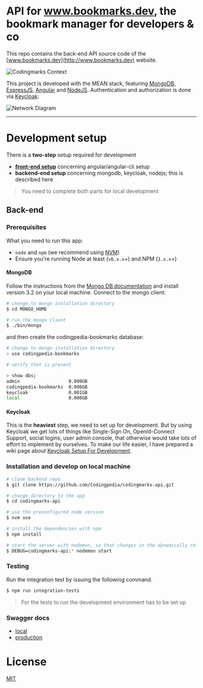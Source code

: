 # API for www.bookmarks.dev, the bookmark manager for developers & co

This repo contains the back-end API source code of the [www.bookmarks.dev](http://www.bookmarks.dev) website.
 
![Codingmarks Context](https://raw.githubusercontent.com/wiki/Codingpedia/bookmarks-api/images/codingmarks-context.png)

This project is developed with the MEAN stack, featuring [MongoDB](https://docs.mongodb.com/manual/), [ExpressJS](https://expressjs.com/en/api.html),
 [Angular](https://angular.io/docs/ts/latest/) and [NodeJS](https://nodejs.org/en/docs/). Authentication and authorization
 is done via [Keycloak](http://www.keycloak.org/): 
 
![Network Diagram](https://raw.githubusercontent.com/wiki/Codingpedia/bookmarks-api/images/network-diagram.png)

***

# Development setup

There is a **two-step** setup required for development 
* **[front-end setup](https://github.com/Codingpedia/bookmarks)** concerning angular/angular-cli setup
* **backend-end setup** concerning mongodb, keycloak, nodejs;  this is described here

> You need to complete both parts for local development

## Back-end

### Prerequisites

What you need to run this app:
* `node` and `npm` (we recommend using [NVM](https://github.com/creationix/nvm))
* Ensure you're running Node at least (`v6.x.x`+) and NPM (`3.x.x`+)

#### MongoDB

Follow the instructions from the [Mongo DB documentation](https://docs.mongodb.com/v3.2/installation/) and install version 3.2 on your local machine.
Connect to the mongo client:

```bash
# change to mongo installation directory
$ cd MONGO_HOME

# run the mongo client
$ ./bin/mongo
```

 and then create the codingpedia-bookmarks database:

```bash
# change to mongo installation directory
> use codingpedia-bookmarks

# verify that is present

> show dbs;
admin                  0.000GB
codingpedia-bookmarks  0.000GB
keycloak               0.001GB
local                  0.000GB
```

#### Keycloak

This is the **heaviest** step, we need to set up for development. But by using Keycloak we get lots of things like Single-Sign On, 
OpenId-Connect Support, social logins, user admin console, that otherwise would take lots of effort to implement by ourselves.
To make our life easier, I have prepared a wiki page about [Keycloak Setup For Development](https://github.com/Codingpedia/codingmarks-api/wiki/Keycloak-Setup-for-Development).

### Installation and develop on local machine

```bash
# clone backend repo
$ git clone https://github.com/Codingpedia/codingmarks-api.git

# change directory to the app
$ cd codingmarks-api

# use the preconfigured node version
$ nvm use

# install the dependencies with npm
$ npm install

# start the server with nodemon, so that changes in the dynamically reflected
$ DEBUG=codingmarks-api:* nodemon start

```

### Testing

Run the integration test by issuing the following command.

```bash
$ npm run integration-tests
```

> For the tests to run the development environment has to be set up


### Swagger docs

* [local](http://localhost:3000/api/docs)
* [production](https://www.bookmarks.dev/api/docs)

# License

[MIT](/LICENSE)
